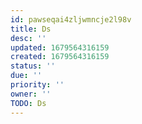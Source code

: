 ```yaml
---
id: pawseqai4zljwmncje2l98v
title: Ds
desc: ''
updated: 1679564316159
created: 1679564316159
status: ''
due: ''
priority: ''
owner: ''
TODO: Ds
---
```

